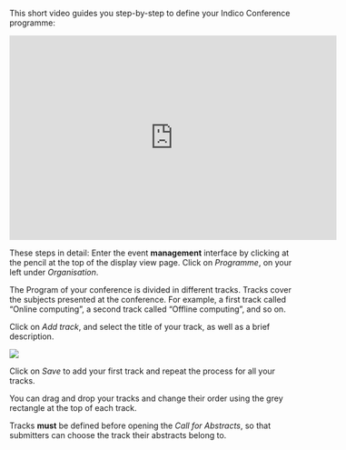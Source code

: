 This short video guides you step-by-step to define your Indico Conference programme:

<iframe width="576" height="360" frameborder="0" src="https://cds.cern.ch/video/2275411?showTitle=true" allowfullscreen></iframe>

These steps in detail:
Enter the event **management** interface by clicking at the pencil at the top of the display view page.
Click on _Programme_, on your left under _Organisation_.

The Program of your conference is divided in different tracks.
Tracks cover the subjects presented at the conference.
For example, a first track called “Online computing”, a second track called “Offline computing”, and so on.

Click on _Add track_, and select the title of your track, as well as a brief description.

![](../assets/conference_track.png)

Click on _Save_ to add your first track and repeat the process for all your tracks.

You can drag and drop your tracks and change their order using the grey rectangle at the top of each track.

Tracks **must** be defined before opening the _Call for Abstracts_, so that submitters can choose the track their abstracts belong to.
